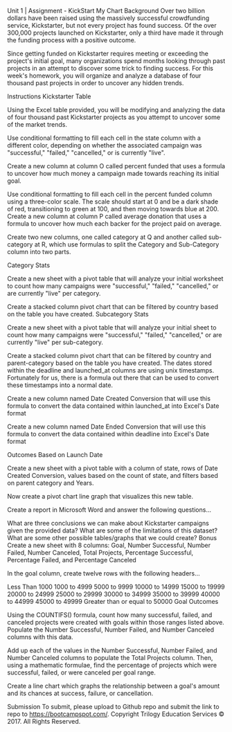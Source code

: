 Unit 1 | Assignment - KickStart My Chart
Background
Over two billion dollars have been raised using the massively successful crowdfunding service, Kickstarter, but not every project has found success. Of the over 300,000 projects launched on Kickstarter, only a third have made it through the funding process with a positive outcome.

Since getting funded on Kickstarter requires meeting or exceeding the project's initial goal, many organizations spend months looking through past projects in an attempt to discover some trick to finding success. For this week's homework, you will organize and analyze a database of four thousand past projects in order to uncover any hidden trends.

Instructions
Kickstarter Table

Using the Excel table provided, you will be modifying and analyzing the data of four thousand past Kickstarter projects as you attempt to uncover some of the market trends.

Use conditional formatting to fill each cell in the state column with a different color, depending on whether the associated campaign was "successful," "failed," "cancelled," or is currently "live".

Create a new column at column O called percent funded that uses a formula to uncover how much money a campaign made towards reaching its initial goal.

Use conditional formatting to fill each cell in the percent funded column using a three-color scale. The scale should start at 0 and be a dark shade of red, transitioning to green at 100, and then moving towards blue at 200.
Create a new column at column P called average donation that uses a formula to uncover how much each backer for the project paid on average.

Create two new columns, one called category at Q and another called sub-category at R, which use formulas to split the Category and Sub-Category column into two parts.

Category Stats

Create a new sheet with a pivot table that will analyze your initial worksheet to count how many campaigns were "successful," "failed," "cancelled," or are currently "live" per category.

Create a stacked column pivot chart that can be filtered by country based on the table you have created.
Subcategory Stats

Create a new sheet with a pivot table that will analyze your initial sheet to count how many campaigns were "successful," "failed," "cancelled," or are currently "live" per sub-category.

Create a stacked column pivot chart that can be filtered by country and parent-category based on the table you have created.
The dates stored within the deadline and launched_at columns are using unix timestamps. Fortunately for us, there is a formula out there that can be used to convert these timestamps into a normal date.

Create a new column named Date Created Conversion that will use this formula to convert the data contained within launched_at into Excel's Date format

Create a new column named Date Ended Conversion that will use this formula to convert the data contained within deadline into Excel's Date format

Outcomes Based on Launch Date

Create a new sheet with a pivot table with a column of state, rows of Date Created Conversion, values based on the count of state, and filters based on parent category and Years.

Now create a pivot chart line graph that visualizes this new table.

Create a report in Microsoft Word and answer the following questions...

What are three conclusions we can make about Kickstarter campaigns given the provided data?
What are some of the limitations of this dataset?
What are some other possible tables/graphs that we could create?
Bonus
Create a new sheet with 8 columns: Goal, Number Successful, Number Failed, Number Canceled, Total Projects, Percentage Successful, Percentage Failed, and Percentage Canceled

In the goal column, create twelve rows with the following headers...

Less Than 1000
1000 to 4999
5000 to 9999
10000 to 14999
15000 to 19999
20000 to 24999
25000 to 29999
30000 to 34999
35000 to 39999
40000 to 44999
45000 to 49999
Greater than or equal to 50000
Goal Outcomes

Using the COUNTIFS() formula, count how many successful, failed, and canceled projects were created with goals within those ranges listed above. Populate the Number Successful, Number Failed, and Number Canceled columns with this data.

Add up each of the values in the Number Successful, Number Failed, and Number Canceled columns to populate the Total Projects column. Then, using a mathematic formulae, find the percentage of projects which were successful, failed, or were canceled per goal range.

Create a line chart which graphs the relationship between a goal's amount and its chances at success, failure, or cancellation.

Submission
To submit, please upload to Github repo and submit the link to repo to https://bootcampspot.com/.
Copyright
Trilogy Education Services © 2017. All Rights Reserved.
